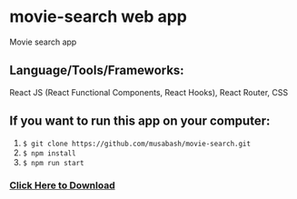 ﻿# movie-search web app

Movie search app

## Language/Tools/Frameworks:
React JS (React Functional Components, React Hooks), React Router, CSS

## If you want to run this app on your computer:
1. `$ git clone https://github.com/musabash/movie-search.git`
2. `$ npm install`
3. `$ npm run start`

### [Click Here to Download](https://github.com/musabash/movie-search/archive/refs/heads/main.zip)
